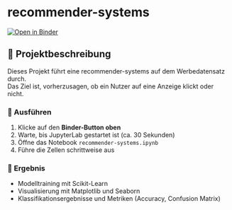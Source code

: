 # recommender-systems

[![Open in Binder](https://mybinder.org/badge_logo.svg)](https://mybinder.org/v2/gh/Jam-Reut/ml-recommender-systems/HEAD?labpath=recommender-systems.ipynb)

## 🚀 Projektbeschreibung

Dieses Projekt führt eine recommender-systems auf dem Werbedatensatz durch.  
Das Ziel ist, vorherzusagen, ob ein Nutzer auf eine Anzeige klickt oder nicht.

### 🔧 Ausführen

1. Klicke auf den **Binder-Button oben**
2. Warte, bis JupyterLab gestartet ist (ca. 30 Sekunden)
3. Öffne das Notebook `recommender-systems.ipynb`
4. Führe die Zellen schrittweise aus

### 🎯 Ergebnis

- Modelltraining mit Scikit-Learn
- Visualisierung mit Matplotlib und Seaborn
- Klassifikationsergebnisse und Metriken (Accuracy, Confusion Matrix)
